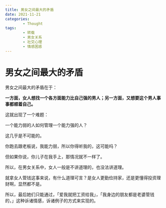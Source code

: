 ```yaml
---
title: 男女之间最大的矛盾
date: 2021-11-21
categories:
        - Thought
tags:
        - 转载
        - 男女关系
        - 社交心理
        - 情感困惑
---
```


# 男女之间最大的矛盾

男女之间最大的矛盾在于：

**一方面，女人想找一个各方面能力比自己强的男人；另一方面，又想要这个男人事事都顺着自己。**

这就出现了一个难题：

一个能力弱的人如何管理一个能力强的人？

这几乎是不可能的。

你跑去跟老板说，我能力弱，所以你得听我的，这可能吗？

但如果你说，你儿子在我手上，那情况就不一样了。

所以，在男女关系中，女人一般是不讲道理的，也没法讲道理。

就拿女人管钱这事来说，有什么道理可言？是女人更勤俭持家，还是更懂得投资理财啊，显然都不是。

所以，最后她们只能通过，「爱我就把工资给我」，「我身边的朋友都是老婆管钱的，」这种诉诸情感，诉诸例子的方式来实现的。
